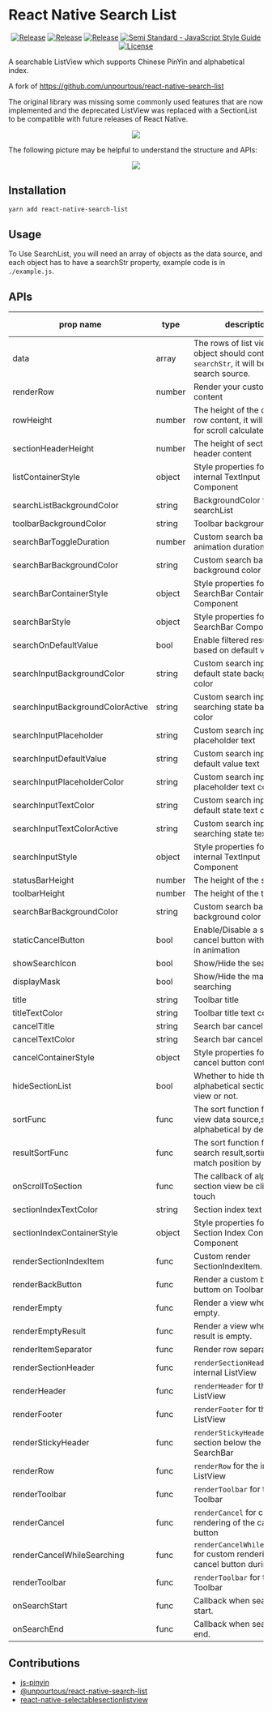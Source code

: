 # React Native Search List

<p align="center">
<a href="https://www.npmjs.com/package/react-native-search-list"><img src="https://img.shields.io/npm/v/react-native-search-list.svg?style=flat-square" alt="Release"></a>
<a href="https://www.npmjs.com/package/react-native-search-list"><img src="https://img.shields.io/npm/dm/react-native-search-list.svg?style=flat-square" alt="Release"></a>
<a href="https://github.com/zanechua/react-native-search-list/releases"><img src="https://img.shields.io/github/release/zanechua/react-native-search-list.svg?style=flat-square" alt="Release"></a>
<a href="https://standardjs.com"><img src="https://img.shields.io/badge/code_style-semistandard-brightgreen.svg?style=flat-square" alt="Semi Standard - JavaScript Style Guide"></a>
<a href="https://github.com/zanechua/react-native-search-list/blob/master/LICENSE"><img src="https://img.shields.io/github/license/zanechua/react-native-search-list.svg?style=flat-square" alt="License"></a>
</p>


A searchable ListView which supports Chinese PinYin and alphabetical index.

A fork of https://github.com/unpourtous/react-native-search-list

The original library was missing some commonly used features that are now implemented and the deprecated ListView was replaced with a SectionList to be compatible with future releases of React Native.

<p align="center">
  <img src='https://user-images.githubusercontent.com/4265429/122762221-abf5ad80-d2cf-11eb-85f2-c25188081c02.gif' />
</p>

The following picture may be helpful to understand the structure and APIs: 

<p align="center">
<img src='https://user-images.githubusercontent.com/4265429/122762306-c29c0480-d2cf-11eb-996a-de0cb8ab03a5.jpg' />
</p>

## Installation

```bash
yarn add react-native-search-list
```

## Usage

To Use SearchList, you will need an array of objects as the data source, and each object has to have a searchStr property, example code is in `./example.js`.


## APIs

prop name | type | description | default value
--- | --- | --- | --- 
data | array | The rows of list view.each object should contain `searchStr`, it will be used for search source. 
renderRow | number | Render your custom row content | 
rowHeight | number | The height of the default row content, it will be used for scroll calculate | `40`
sectionHeaderHeight | number | The height of section header content | `24`
listContainerStyle | object | Style properties for the internal TextInput Component | 
searchListBackgroundColor | string | BackgroundColor for searchList | `#171a23`
toolbarBackgroundColor | string | Toolbar background color | `#171a23`
searchBarToggleDuration | number | Custom search bar animation duration | `300`
searchBarBackgroundColor | string | Custom search bar background color | `#171a23`
searchBarContainerStyle | object | Style properties for the SearchBar Container Component | 
searchBarStyle | object | Style properties for the SearchBar Component | 
searchOnDefaultValue | bool | Enable filtered results based on default value | 
searchInputBackgroundColor | string | Custom search input default state background color | `#ffffff`
searchInputBackgroundColorActive | string | Custom search input searching state background color | 
searchInputPlaceholder | string | Custom search input placeholder text | 
searchInputDefaultValue | string | Custom search input default value text | 
searchInputPlaceholderColor | string | Custom search input placeholder text color | `#979797`
searchInputTextColor | string | Custom search input default state text color | `#171a23`
searchInputTextColorActive | string | Custom search input searching state text color | `#ffffff`
searchInputStyle | object | Style properties for the internal TextInput Component | 
statusBarHeight | number | The height of the status bar | 
toolbarHeight | number | The height of the tool bar | `44`
searchBarBackgroundColor | string | Custom search bar background color | 
staticCancelButton | bool | Enable/Disable a static cancel button with no slide in animation | `false`
showSearchIcon | bool | Show/Hide the search icon | `true`
displayMask | bool | Show/Hide the mask during searching | `true`
title | string | Toolbar title | 
titleTextColor | string | Toolbar title text color | 
cancelTitle | string | Search bar cancel text color | `Cancel`
cancelTextColor | string | Search bar cancel text color | `#ffffff`
cancelContainerStyle | object | Style properties for the cancel button container |
hideSectionList | bool | Whether to hide the alphabetical section listing view or not. |
sortFunc | func | The sort function for the list view data source,sorting alphabetical by default |
resultSortFunc | func | The sort function for the search result,sorting first match position by default |
onScrollToSection | func | The callback of alphabetical section view be clicked or touch |
sectionIndexTextColor | string | Section index text color | 
sectionIndexContainerStyle | object | Style properties for the Section Index Container Component | 
renderSectionIndexItem | func | Custom render SectionIndexItem. |
renderBackButton | func | Render a custom back buttom on Toolbar. |
renderEmpty | func | Render a view when data is empty. |
renderEmptyResult | func | Render a view when search result is empty. |
renderItemSeparator | func | Render row separator. |
renderSectionHeader | func | `renderSectionHeader` for the internal ListView |
renderHeader | func | `renderHeader` for the internal ListView |
renderFooter | func | `renderFooter` for the internal ListView |
renderStickyHeader | func | `renderStickyHeader` for the section below the SearchBar |
renderRow | func | `renderRow` for the internal ListView |
renderToolbar | func | `renderToolbar` for the Toolbar |
renderCancel | func | `renderCancel` for custom rendering of the cancel button |
renderCancelWhileSearching | func | `renderCancelWhileSearching` for custom rendering of the cancel button during search |
renderToolbar | func | `renderToolbar` for the Toolbar |
onSearchStart | func | Callback when searching start. |
onSearchEnd | func | Callback when searching end. |


## Contributions
* [js-pinyin](https://github.com/waterchestnut/pinyin)
* [@unpourtous/react-native-search-list](https://github.com/unpourtous/react-native-search-list)
* [react-native-selectablesectionlistview](https://github.com/johanneslumpe/react-native-selectablesectionlistview)
